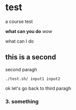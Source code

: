# test
a course test

**what can you do**
*wow*

what can I do

## this is a second
 second paragh

 ```
./test.sh/ input1 input2
```

ok let's go back to third paragh

### 3. something 


